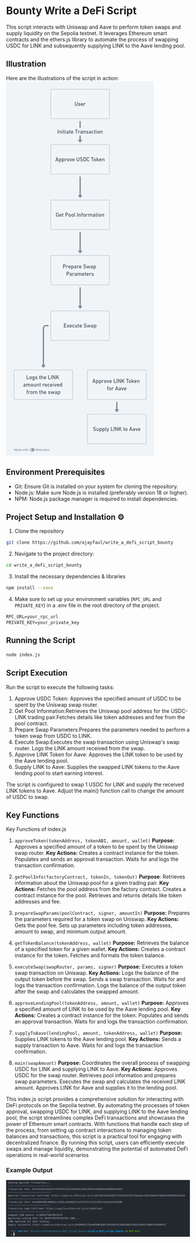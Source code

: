 # Bounty Write a DeFi Script

This script interacts with Uniswap and Aave to perform token swaps and supply liquidity on the Sepolia testnet. It leverages Ethereum smart contracts and the ethers.js library to automate the process of swapping USDC for LINK and subsequently supplying LINK to the Aave lending pool.

## Illustration

Here are the illustrations of the script in action:
![Illustration](https://github.com/ajayfaul/write_a_defi_script_bounty/blob/main/diagram.png)

## Environment Prerequisites

- Git: Ensure Git is installed on your system for cloning the repository.
- Node.js: Make sure Node.js is installed (preferably version 18 or higher).
- NPM: Node.js package manager is required to install dependencies.

## Project Setup and Installation ⚙️

1. Clone the repository

```bash
git clone https://github.com/ajayfaul/write_a_defi_script_bounty
```

2. Navigate to the project directory:

```bash
cd write_a_defi_script_bounty
```

3. Install the necessary dependencies & libraries

```bash
npm install --save
```

4. Make sure to set up your environment variables (`RPC_URL` and `PRIVATE_KEY`) in a .env file in the root directory of the project.

```env
RPC_URL=your_rpc_url
PRIVATE_KEY=your_private_key
```

## Running the Script

```bash
node index.js
```

## Script Execution

Run the script to execute the following tasks:

1. Approve USDC Token:
   Approves the specified amount of USDC to be spent by the Uniswap swap router.
2. Get Pool Information:Retrieves the Uniswap pool address for the USDC-LINK trading pair.Fetches details like token addresses and fee from the pool contract.
3. Prepare Swap Parameters:Prepares the parameters needed to perform a token swap from USDC to LINK.
4. Execute Swap:Executes the swap transaction using Uniswap's swap router.
   Logs the LINK amount received from the swap.
5. Approve LINK Token for Aave: Approves the LINK token to be used by the Aave lending pool.
6. Supply LINK to Aave: Supplies the swapped LINK tokens to the Aave lending pool to start earning interest.

The script is configured to swap 1 USDC for LINK and supply the received LINK tokens to Aave. Adjust the main() function call to change the amount of USDC to swap.

## Key Functions

Key Functions of index.js

1. `approveToken(tokenAddress, tokenABI, amount, wallet)`
   **Purpose:** Approves a specified amount of a token to be spent by the Uniswap swap router.
   **Key Actions:**
   Creates a contract instance for the token.
   Populates and sends an approval transaction.
   Waits for and logs the transaction confirmation.
2. `getPoolInfo(factoryContract, tokenIn, tokenOut)`
   **Purpose**: Retrieves information about the Uniswap pool for a given trading pair.
   **Key Actions:**
   Fetches the pool address from the factory contract.
   Creates a contract instance for the pool.
   Retrieves and returns details like token addresses and fee.

3. `prepareSwapParams(poolContract, signer, amountIn)`
   **Purpose:** Prepares the parameters required for a token swap on Uniswap.
   **Key Actions:**
   Gets the pool fee.
   Sets up parameters including token addresses, amount to swap, and minimum output amount.
4. `getTokenBalance(tokenAddress, wallet)`
   **Purpose:** Retrieves the balance of a specified token for a given wallet.
   **Key Actions:**
   Creates a contract instance for the token.
   Fetches and formats the token balance.

5. `executeSwap(swapRouter, params, signer)`
   **Purpose:** Executes a token swap transaction on Uniswap.
   **Key Actions:**
   Logs the balance of the output token before the swap.
   Sends a swap transaction.
   Waits for and logs the transaction confirmation.
   Logs the balance of the output token after the swap and calculates the swapped amount.

6. `approveLendingPool(tokenAddress, amount, wallet)`
   **Purpose:** Approves a specified amount of LINK to be used by the Aave lending pool.
   **Key Actions:**
   Creates a contract instance for the token.
   Populates and sends an approval transaction.
   Waits for and logs the transaction confirmation.

7. `supplyToAave(lendingPool, amount, tokenAddress, wallet)`
   **Purpose:** Supplies LINK tokens to the Aave lending pool.
   **Key Actions:**
   Sends a supply transaction to Aave.
   Waits for and logs the transaction confirmation.

8. `main(swapAmount)`
   **Purpose:** Coordinates the overall process of swapping USDC for LINK and supplying LINK to Aave.
   **Key Actions:**
   Approves USDC for the swap router.
   Retrieves pool information and prepares swap parameters.
   Executes the swap and calculates the received LINK amount.
   Approves LINK for Aave and supplies it to the lending pool.

This index.js script provides a comprehensive solution for interacting with DeFi protocols on the Sepolia testnet. By automating the processes of token approval, swapping USDC for LINK, and supplying LINK to the Aave lending pool, the script streamlines complex DeFi transactions and showcases the power of Ethereum smart contracts. With functions that handle each step of the process, from setting up contract interactions to managing token balances and transactions, this script is a practical tool for engaging with decentralized finance. By running this script, users can efficiently execute swaps and manage liquidity, demonstrating the potential of automated DeFi operations in real-world scenarios

### Example Output

![Example Output](https://github.com/ajayfaul/write_a_defi_script_bounty/blob/main/output.png)
